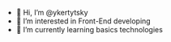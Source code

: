 - 👋 Hi, I’m @ykertytsky
- 👀 I’m interested in Front-End developing
- 🌱 I’m currently learning basics technologies
<!---
ykertytsky/ykertytsky is a ✨ special ✨ repository because its `README.md` (this file) appears on your GitHub profile.
You can click the Preview link to take a look at your changes.
--->
